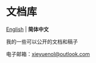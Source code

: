 # 文档库

[English](</README.md>) | **简体中文**

我的一些可以公开的文档和稿子

电子邮箱：[xieyuenol@outlook.com](<mailto:xieyuenol@outlook.com> "直接按就行")
